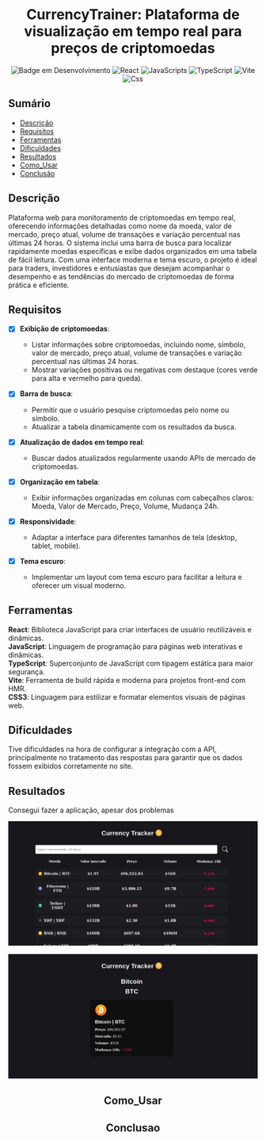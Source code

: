 <h1 align="center">CurrencyTrainer: Plataforma de visualização em tempo real para preços de criptomoedas</h1>

<div align="center" >

![Badge em Desenvolvimento](http://img.shields.io/static/v1?label=STATUS&message=FINALIZADO&color=GREEN&style=for-the-badge)
![React](https://img.shields.io/badge/React-20232A?style=for-the-badge&logo=react&logoColor=61DAFB)
![JavaScripts](https://img.shields.io/badge/JavaScript-F7DF1E?style=for-the-badge&logo=javascript&logoColor=black)
![TypeScript](https://img.shields.io/badge/TypeScript-007ACC?style=for-the-badge&logo=typescript&logoColor=white)
![Vite](https://img.shields.io/badge/VITE-%234747c6?style=for-the-badge&logo=vite&logoColor=yellow&logoSize=100px)
![Css](https://img.shields.io/badge/CSS3-1572B6?style=for-the-badge&logo=css3&logoColor=white)

</div>

## Sumário

* [Descrição](#descrição)
* [Requisitos](#requisitos)
* [Ferramentas](#ferramentas)
* [Dificuldades](#dificuldades)
* [Resultados](#resultados)
* [Como_Usar](#como_usar)
* [Conclusão](#conclusao)


## Descrição

Plataforma web para monitoramento de criptomoedas em tempo real, oferecendo informações detalhadas como nome da moeda, valor de mercado, preço atual, volume de transações e variação percentual nas últimas 24 horas. O sistema inclui uma barra de busca para localizar rapidamente moedas específicas e exibe dados organizados em uma tabela de fácil leitura. Com uma interface moderna e tema escuro, o projeto é ideal para traders, investidores e entusiastas que desejam acompanhar o desempenho e as tendências do mercado de criptomoedas de forma prática e eficiente.


## Requisitos

- [x] **Exibição de criptomoedas**:
   - Listar informações sobre criptomoedas, incluindo nome, símbolo, valor de mercado, preço atual, volume de transações e variação percentual nas últimas 24 horas.
   - Mostrar variações positivas ou negativas com destaque (cores verde para alta e vermelho para queda).

- [x] **Barra de busca**:
   - Permitir que o usuário pesquise criptomoedas pelo nome ou símbolo.
   - Atualizar a tabela dinamicamente com os resultados da busca.

- [x] **Atualização de dados em tempo real**:
   - Buscar dados atualizados regularmente usando APIs de mercado de criptomoedas.

- [x] **Organização em tabela**:
   - Exibir informações organizadas em colunas com cabeçalhos claros: Moeda, Valor de Mercado, Preço, Volume, Mudança 24h.

- [x] **Responsividade**:
   - Adaptar a interface para diferentes tamanhos de tela (desktop, tablet, mobile).

- [x] **Tema escuro**:
   - Implementar um layout com tema escuro para facilitar a leitura e oferecer um visual moderno.


## Ferramentas

**React**: Biblioteca JavaScript para criar interfaces de usuário reutilizáveis e dinâmicas.  
**JavaScript**: Linguagem de programação para páginas web interativas e dinâmicas.  
**TypeScript**: Superconjunto de JavaScript com tipagem estática para maior segurança.  
**Vite**: Ferramenta de build rápida e moderna para projetos front-end com HMR.  
**CSS3**: Linguagem para estilizar e formatar elementos visuais de páginas web.  

## Dificuldades

Tive dificuldades na hora de configurar a integração com a API, principalmente no tratamento das respostas para garantir que os dados fossem exibidos corretamente no site.

## Resultados

Consegui fazer a aplicação, apesar dos problemas

<div align="center">

![alt text](<images/Screenshot from 2025-01-07 18-26-49.png>)

![alt text](<images/Screenshot from 2025-01-07 18-27-00.png>)

<div>

## Como_Usar

## Conclusao
